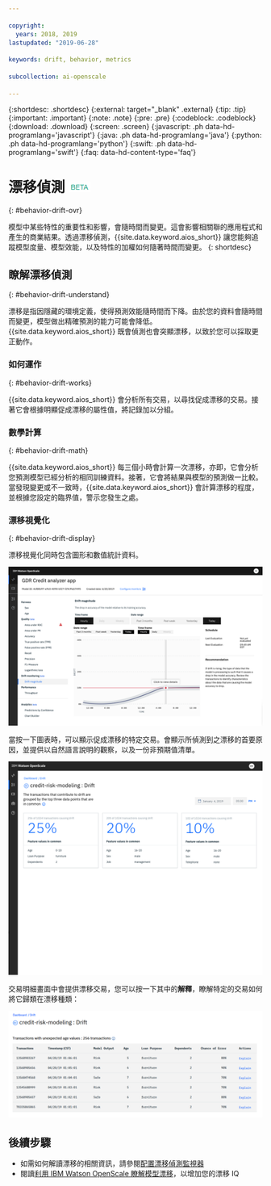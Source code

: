 ```yaml
---

copyright:
  years: 2018, 2019
lastupdated: "2019-06-28"

keywords: drift, behavior, metrics

subcollection: ai-openscale

---
```


{:shortdesc: .shortdesc}
{:external: target="_blank" .external}
{:tip: .tip}
{:important: .important}
{:note: .note}
{:pre: .pre}
{:codeblock: .codeblock}
{:download: .download}
{:screen: .screen}
{:javascript: .ph data-hd-programlang='javascript'}
{:java: .ph data-hd-programlang='java'}
{:python: .ph data-hd-programlang='python'}
{:swift: .ph data-hd-programlang='swift'}
{:faq: data-hd-content-type='faq'}

# 漂移偵測 ![測試版標記](images/beta.png)
{: #behavior-drift-ovr}

模型中某些特性的重要性和影響，會隨時間而變更。這會影響相關聯的應用程式和產生的商業結果。透過漂移偵測，{{site.data.keyword.aios_short}} 讓您能夠追蹤模型度量、模型效能，以及特性的加權如何隨著時間而變更。
{: shortdesc}

## 瞭解漂移偵測
{: #behavior-drift-understand}

漂移是指因隱藏的環境定義，使得預測效能隨時間而下降。由於您的資料會隨時間而變更，模型做出精確預測的能力可能會降低。{{site.data.keyword.aios_short}} 既會偵測也會突顯漂移，以致於您可以採取更正動作。


### 如何運作
{: #behavior-drift-works}

{{site.data.keyword.aios_short}} 會分析所有交易，以尋找促成漂移的交易。接著它會根據明顯促成漂移的屬性值，將記錄加以分組。

### 數學計算
{: #behavior-drift-math}

{{site.data.keyword.aios_short}} 每三個小時會計算一次漂移，亦即，它會分析您預測模型已經分析的相同訓練資料。接著，它會將結果與模型的預測做一比較。當發現變更或不一致時，{{site.data.keyword.aios_short}} 會計算漂移的程度，並根據您設定的臨界值，警示您發生之處。 


### 漂移視覺化
{: #behavior-drift-display}

漂移視覺化同時包含圖形和數值統計資料。

![公平性度量圖表，顯示漂移低於所設定的臨界值](images/drift-example.png)

當按一下圖表時，可以顯示促成漂移的特定交易。會顯示所偵測到之漂移的首要原因，並提供以自然語言說明的觀察，以及一份非預期值清單。

![公平性度量圖表，顯示漂移低於所設定的臨界值](images/drift-detection-example.png)

交易明細畫面中會提供漂移交易，您可以按一下其中的**解釋**，瞭解特定的交易如何將它歸類在漂移種類：

![公平性度量圖表，顯示漂移低於所設定的臨界值](images/drift-detection-transactions.png)


## 後續步驟

- 如需如何解讀漂移的相關資訊，請參閱[配置漂移偵測監視器](/docs/services/ai-openscale?topic=ai-openscale-behavior-drift-config)
- 閱讀[利用 IBM Watson OpenScale 瞭解模型漂移](https://medium.com/@manish.bhide/4c5401aa8da4)，以增加您的漂移 IQ
